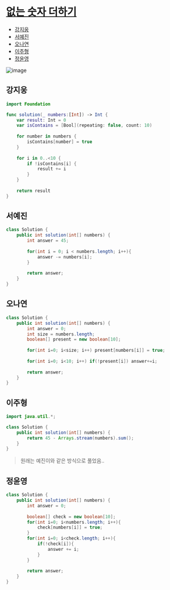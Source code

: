 
# [없는 숫자  더하기](https://programmers.co.kr/learn/courses/30/lessons/86051)

- [강지웅](#강지웅)
- [서예진](#서예진)
- [오나연](#오나연)
- [이주형](#이주형)
- [정윤영](#정윤영)

![image](https://user-images.githubusercontent.com/39085743/164584662-a9d412af-678b-454c-9c6a-d7bad1eaa875.png)

## 강지웅
```swift
import Foundation

func solution(_ numbers:[Int]) -> Int {
    var result: Int = 0
    var isContains = [Bool](repeating: false, count: 10)
    
    for number in numbers {
        isContains[number] = true
    }
    
    for i in 0..<10 {
        if !isContains[i] {
            result += i
        }
    }
    
    return result
}
```
## 서예진
```java
class Solution {
    public int solution(int[] numbers) {
        int answer = 45;
        
        for(int i = 0; i < numbers.length; i++){
            answer -= numbers[i];
        }
        
        return answer;
    }
}
```

## 오나연
```java
class Solution {
    public int solution(int[] numbers) {
        int answer = 0;
        int size = numbers.length;
        boolean[] present = new boolean[10];
        
        for(int i=0; i<size; i++) present[numbers[i]] = true;
        
        for(int i=0; i<10; i++) if(!present[i]) answer+=i;
        
        return answer;
    }
}
```

## 이주형
```java
import java.util.*;

class Solution {
    public int solution(int[] numbers) {
        return 45 - Arrays.stream(numbers).sum();
    }
}    
```

> 원래는 예진이와 같은 방식으로 풀었음..

## 정윤영
```java
class Solution {
    public int solution(int[] numbers) {
        int answer = 0;
        
        boolean[] check = new boolean[10];
        for(int i=0; i<numbers.length; i++){
            check[numbers[i]] = true;
        }
        for(int i=0; i<check.length; i++){
            if(!check[i]){
                answer += i;
            }
        }
        
        return answer;
    }
}
```
